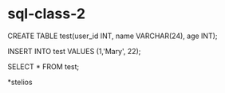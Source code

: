 # sql-class-2
CREATE TABLE test(user_id INT, name VARCHAR(24), age INT);

INSERT INTO test VALUES (1,'Mary', 22);

SELECT * FROM test;

*stelios
